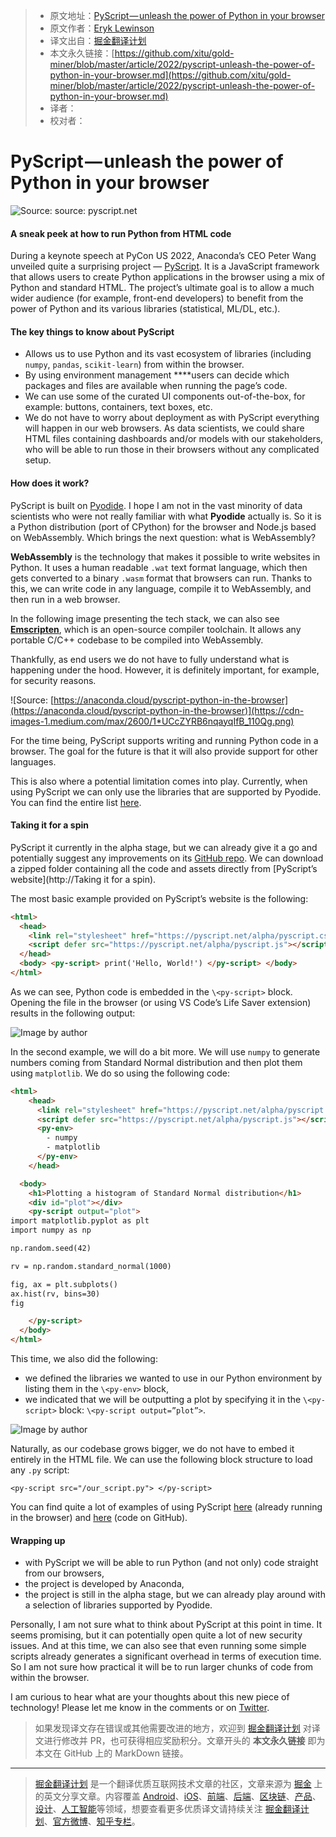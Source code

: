 > * 原文地址：[PyScript — unleash the power of Python in your browser](https://towardsdatascience.com/pyscript-unleash-the-power-of-python-in-your-browser-6e0123c6dc3f)
> * 原文作者：[Eryk Lewinson](https://medium.com/@eryk-lewinson)
> * 译文出自：[掘金翻译计划](https://github.com/xitu/gold-miner)
> * 本文永久链接：[https://github.com/xitu/gold-miner/blob/master/article/2022/pyscript-unleash-the-power-of-python-in-your-browser.md](https://github.com/xitu/gold-miner/blob/master/article/2022/pyscript-unleash-the-power-of-python-in-your-browser.md)
> * 译者：
> * 校对者：

# PyScript — unleash the power of Python in your browser

![Source: [source: pyscript.net](https://pyscript.net/)](https://cdn-images-1.medium.com/max/2904/1*WNbl_1riOiUbZvMTMrsEHA.png)

#### A sneak peek at how to run Python from HTML code

During a keynote speech at PyCon US 2022, Anaconda’s CEO Peter Wang unveiled quite a surprising project — [PyScript](https://pyscript.net/). It is a JavaScript framework that allows users to create Python applications in the browser using a mix of Python and standard HTML. The project’s ultimate goal is to allow a much wider audience (for example, front-end developers) to benefit from the power of Python and its various libraries (statistical, ML/DL, etc.).

#### The key things to know about PyScript

* Allows us to use Python and its vast ecosystem of libraries (including `numpy`, `pandas`, `scikit-learn`) from within the browser.
* By using environment management ****users can decide which packages and files are available when running the page’s code.
* We can use some of the curated UI components out-of-the-box, for example: buttons, containers, text boxes, etc.
* We do not have to worry about deployment as with PyScript everything will happen in our web browsers. As data scientists, we could share HTML files containing dashboards and/or models with our stakeholders, who will be able to run those in their browsers without any complicated setup.

#### How does it work?

PyScript is built on [Pyodide](https://pyodide.org/en/stable/). I hope I am not in the vast minority of data scientists who were not really familiar with what **Pyodide** actually is. So it is a Python distribution (port of CPython) for the browser and Node.js based on WebAssembly. Which brings the next question: what is WebAssembly?

**WebAssembly** is the technology that makes it possible to write websites in Python. It uses a human readable `.wat` text format language, which then gets converted to a binary `.wasm` format that browsers can run. Thanks to this, we can write code in any language, compile it to WebAssembly, and then run in a web browser.

In the following image presenting the tech stack, we can also see [**Emscripten**](https://emscripten.org/), which is an open-source compiler toolchain. It allows any portable C/C++ codebase to be compiled into WebAssembly.

Thankfully, as end users we do not have to fully understand what is happening under the hood. However, it is definitely important, for example, for security reasons.

![Source: [https://anaconda.cloud/pyscript-python-in-the-browser](https://anaconda.cloud/pyscript-python-in-the-browser)](https://cdn-images-1.medium.com/max/2600/1*UCcZYRB6nqayqIfB_110Qg.png)

For the time being, PyScript supports writing and running Python code in a browser. The goal for the future is that it will also provide support for other languages.

This is also where a potential limitation comes into play. Currently, when using PyScript we can only use the libraries that are supported by Pyodide. You can find the entire list [here](https://github.com/pyodide/pyodide/tree/main/packages).

#### Taking it for a spin

PyScript it currently in the alpha stage, but we can already give it a go and potentially suggest any improvements on its [GitHub repo](https://github.com/pyscript/pyscript). We can download a zipped folder containing all the code and assets directly from [PyScript’s website](http://Taking it for a spin).

The most basic example provided on PyScript’s website is the following:

```HTML
<html>
  <head>
    <link rel="stylesheet" href="https://pyscript.net/alpha/pyscript.css" />
    <script defer src="https://pyscript.net/alpha/pyscript.js"></script>
  </head>
  <body> <py-script> print('Hello, World!') </py-script> </body>
</html>
```

As we can see, Python code is embedded in the `\<py-script>` block. Opening the file in the browser (or using VS Code’s Life Saver extension) results in the following output:

![Image by author](https://cdn-images-1.medium.com/max/2772/1*t6LKreo694VqHUfvoopEuA.png)

In the second example, we will do a bit more. We will use `numpy` to generate numbers coming from Standard Normal distribution and then plot them using `matplotlib`. We do so using the following code:

```HTML
<html>
    <head>
      <link rel="stylesheet" href="https://pyscript.net/alpha/pyscript.css" />
      <script defer src="https://pyscript.net/alpha/pyscript.js"></script>
      <py-env>
        - numpy
        - matplotlib
      </py-env>
    </head>

  <body>
    <h1>Plotting a histogram of Standard Normal distribution</h1>
    <div id="plot"></div>
    <py-script output="plot">
import matplotlib.pyplot as plt
import numpy as np

np.random.seed(42)

rv = np.random.standard_normal(1000)

fig, ax = plt.subplots()
ax.hist(rv, bins=30)
fig

    </py-script>
  </body>
</html>
```

This time, we also did the following:

* we defined the libraries we wanted to use in our Python environment by listing them in the `\<py-env>` block,
* we indicated that we will be outputting a plot by specifying it in the `\<py-script>` block: `\<py-script output=”plot”>`.

![Image by author](https://cdn-images-1.medium.com/max/3180/1*EmAbw6whRSYRxbBC7JtVdQ.png)

Naturally, as our codebase grows bigger, we do not have to embed it entirely in the HTML file. We can use the following block structure to load any `.py` script:

```
<py-script src="/our_script.py"> </py-script>
```

You can find quite a lot of examples of using PyScript [here](https://pyscript.net/examples/) (already running in the browser) and [here](https://github.com/pyscript/pyscript/tree/main/pyscriptjs/examples) (code on GitHub).

#### Wrapping up

* with PyScript we will be able to run Python (and not only) code straight from our browsers,
* the project is developed by Anaconda,
* the project is still in the alpha stage, but we can already play around with a selection of libraries supported by Pyodide.

Personally, I am not sure what to think about PyScript at this point in time. It seems promising, but it can potentially open quite a lot of new security issues. And at this time, we can also see that even running some simple scripts already generates a significant overhead in terms of execution time. So I am not sure how practical it will be to run larger chunks of code from within the browser.

I am curious to hear what are your thoughts about this new piece of technology! Please let me know in the comments or on [Twitter](https://twitter.com/erykml1?source=post_page---------------------------).

> 如果发现译文存在错误或其他需要改进的地方，欢迎到 [掘金翻译计划](https://github.com/xitu/gold-miner) 对译文进行修改并 PR，也可获得相应奖励积分。文章开头的 **本文永久链接** 即为本文在 GitHub 上的 MarkDown 链接。

---

> [掘金翻译计划](https://github.com/xitu/gold-miner) 是一个翻译优质互联网技术文章的社区，文章来源为 [掘金](https://juejin.im) 上的英文分享文章。内容覆盖 [Android](https://github.com/xitu/gold-miner#android)、[iOS](https://github.com/xitu/gold-miner#ios)、[前端](https://github.com/xitu/gold-miner#前端)、[后端](https://github.com/xitu/gold-miner#后端)、[区块链](https://github.com/xitu/gold-miner#区块链)、[产品](https://github.com/xitu/gold-miner#产品)、[设计](https://github.com/xitu/gold-miner#设计)、[人工智能](https://github.com/xitu/gold-miner#人工智能)等领域，想要查看更多优质译文请持续关注 [掘金翻译计划](https://github.com/xitu/gold-miner)、[官方微博](http://weibo.com/juejinfanyi)、[知乎专栏](https://zhuanlan.zhihu.com/juejinfanyi)。
